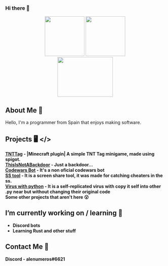 ### Hi there 👋
<p align='center'>
  <img src='https://cdn.iconscout.com/icon/free/png-512/python-14-569257.png' width="125" height="125">
  <img src='https://www.softexia.com/wp-content/uploads/2017/04/Java-logo.png' width='125' height='125'>
  <br>
  <img src='https://miro.medium.com/max/1200/0*sDWRBb3SeZ9h6cSz.png' width='175' height='125'>
</p>

## About Me 📝
Hello, I'm a programmer from Spain that enjoys making software.

## Projects 🖥️ </>

**[TNTTag](https://github.com/ale444113/TNTTag/tree/main) - |Minecraft plugin| A simple TNT Tag minigame, made using spigot.** <br>
**[ThisIsNotABackdoor](https://github.com/ale444113/ThisIsNotABackdoor) - Just a backdoor...** <br>
**[Codewars Bot](https://github.com/ale444113/codewarsBot) - It's a non oficial codewars bot** <br>
**[SS tool](https://github.com/ale444113/MinecraftSSToolByNumbers) - It is a screen share tool, it was made for catching cheaters in the ss.**<br>
**[Virus with python](https://github.com/ale444113/viruswithpython) - It is a self-replicated virus with copy it self into other .py near but without changing their original code** <br>
**Some other projects that aren't here 😮** <br>

## I’m currently working on / learning 🔭
* **Discord bots** <br>
* **Learning Rust and other stuff**<br>

## Contact Me 📱
**Discord - alenumeros#6621**<br>

<!--
**ale444113/ale444113** is a ✨ _special_ ✨ repository because its `README.md` (this file) appears on your GitHub profile.

Here are some ideas to get you started:

- 🔭 I’m currently working on ...
- 🌱 I’m currently learning ...
- 👯 I’m looking to collaborate on ...
- 🤔 I’m looking for help with ...
- 💬 Ask me about ...
- 📫 How to reach me: ...
- 😄 Pronouns: ...
- ⚡ Fun fact: ...
-->
